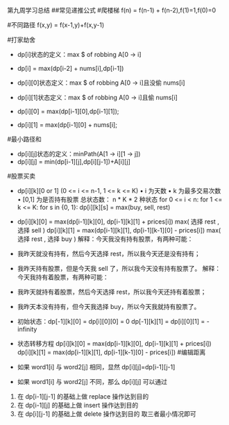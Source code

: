 第九周学习总结
##常见递推公式
#爬楼梯 f(n) = f(n-1) + f(n-2),f(1)=1,f(0)=0

#不同路径 f(x,y) = f(x-1,y)+f(x,y-1)

#打家劫舍
- dp[i]状态的定义：max $ of robbing A[0 -> i]
- dp[i] = max(dp[i-2] + nums[i],dp[i-1]) 
- dp[i][0]状态定义：max $ of robbing A[0 -> i]且没偷 nums[i]
- dp[i][1]状态定义：max $ of robbing A[0 -> i]且偷 nums[i]

- dp[i][0] = max(dp[i-1][0],dp[i-1][1]);
- dp[i][1] = max(dp[i-1][0] + nums[i];

#最小路径和
- dp[i][j]状态的定义：minPath(A[1 -> i][1 -> j])
- dp[i][j] = min(dp[i-1][j],dp[i][j-1])+A[i][j]

#股票买卖
- dp[i][k][0 or 1] (0 <= i <= n-1, 1 <= k <= K)
• i 为天数
• k 为最多交易次数
• [0,1] 为是否持有股票
总状态数： n * K * 2 种状态
for 0 <= i < n:
for 1 <= k <= K:
for s in {0, 1}:
dp[i][k][s] = max(buy, sell, rest)

- dp[i][k][0] = max(dp[i-1][k][0], dp[i-1][k][1] + prices[i])
max( 选择 rest , 选择 sell )
dp[i][k][1] = max(dp[i-1][k][1], dp[i-1][k-1][0] - prices[i])
max( 选择 rest , 选择 buy )
解释：今天我没有持有股票，有两种可能：
- 我昨天就没有持有，然后今天选择 rest，所以我今天还是没有持有；
- 我昨天持有股票，但是今天我 sell 了，所以我今天没有持有股票了。
解释：今天我持有着股票，有两种可能：
- 我昨天就持有着股票，然后今天选择 rest，所以我今天还持有着股票；
- 我昨天本没有持有，但今天我选择 buy，所以今天我就持有股票了。

- 初始状态：dp[-1][k][0] = dp[i][0][0] = 0
dp[-1][k][1] = dp[i][0][1] = -infinity

- 状态转移方程 dp[i][k][0] = max(dp[i-1][k][0], dp[i-1][k][1] + prices[i])
dp[i][k][1] = max(dp[i-1][k][1], dp[i-1][k-1][0] - prices[i])
#编辑距离
- 如果 word1[i] 与 word2[j] 相同，显然 dp[i][j]=dp[i-1][j-1]
- 如果 word1[i] 与 word2[j] 不同，那么 dp[i][j] 可以通过
1. 在 dp[i-1][j-1] 的基础上做 replace 操作达到目的
2. 在 dp[i-1][j] 的基础上做 insert 操作达到目的
3. 在 dp[i][j-1] 的基础上做 delete 操作达到目的
取三者最小情况即可


